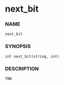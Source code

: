 # next_bit

### NAME

    next_bit

### SYNOPSIS

    int next_bit(string, int)

### DESCRIPTION

    TBW

